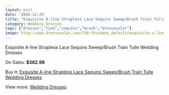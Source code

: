 ```yaml
---
layout: post
date: '2016-12-25'
title: "Exquisite A-line Strapless Lace Sequins Sweep/Brush Train Tulle Wedding Dresses"
category: Wedding Dresses
tags: ["dresses","line","sequins","brush","dressesular"]
image: http://www.dressesular.com/738-thickbox_default/exquisite-a-line-strapless-lace-sequins-sweep-brush-train-tulle-wedding-dresses.jpg
---
```

Exquisite A-line Strapless Lace Sequins Sweep/Brush Train Tulle Wedding Dresses

On Sales: **$362.98**
<a href="https://www.dressesular.com/wedding-dresses/186-exquisite-a-line-strapless-lace-sequins-sweep-brush-train-tulle-wedding-dresses.html"><amp-img layout="responsive" width="600" height="600" src="//www.dressesular.com/738-thickbox_default/exquisite-a-line-strapless-lace-sequins-sweep-brush-train-tulle-wedding-dresses.jpg" alt="Exquisite A-line Strapless Lace Sequins Sweep/Brush Train Tulle Wedding Dresses 0" /></a>
<a href="https://www.dressesular.com/wedding-dresses/186-exquisite-a-line-strapless-lace-sequins-sweep-brush-train-tulle-wedding-dresses.html"><amp-img layout="responsive" width="600" height="600" src="//www.dressesular.com/739-thickbox_default/exquisite-a-line-strapless-lace-sequins-sweep-brush-train-tulle-wedding-dresses.jpg" alt="Exquisite A-line Strapless Lace Sequins Sweep/Brush Train Tulle Wedding Dresses 1" /></a>
<a href="https://www.dressesular.com/wedding-dresses/186-exquisite-a-line-strapless-lace-sequins-sweep-brush-train-tulle-wedding-dresses.html"><amp-img layout="responsive" width="600" height="600" src="//www.dressesular.com/740-thickbox_default/exquisite-a-line-strapless-lace-sequins-sweep-brush-train-tulle-wedding-dresses.jpg" alt="Exquisite A-line Strapless Lace Sequins Sweep/Brush Train Tulle Wedding Dresses 2" /></a>
<a href="https://www.dressesular.com/wedding-dresses/186-exquisite-a-line-strapless-lace-sequins-sweep-brush-train-tulle-wedding-dresses.html"><amp-img layout="responsive" width="600" height="600" src="//www.dressesular.com/741-thickbox_default/exquisite-a-line-strapless-lace-sequins-sweep-brush-train-tulle-wedding-dresses.jpg" alt="Exquisite A-line Strapless Lace Sequins Sweep/Brush Train Tulle Wedding Dresses 3" /></a>

Buy it: [Exquisite A-line Strapless Lace Sequins Sweep/Brush Train Tulle Wedding Dresses](https://www.dressesular.com/wedding-dresses/186-exquisite-a-line-strapless-lace-sequins-sweep-brush-train-tulle-wedding-dresses.html "Exquisite A-line Strapless Lace Sequins Sweep/Brush Train Tulle Wedding Dresses")

View more: [Wedding Dresses](https://www.dressesular.com/3-wedding-dresses "Wedding Dresses")